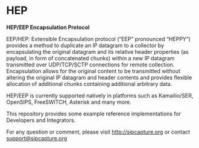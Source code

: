 HEP
===

<b>HEP/EEP Encapsulation Protocol</b>

EEP/HEP: Extensible Encapsulation protocol (“EEP” pronounced “HEPPY”) provides a method to duplicate an IP
datagram to a collector by encapsulating the original datagram and its relative header properties 
(as payload, in form of concatenated chunks) within a new IP datagram transmitted over UDP/TCP/SCTP
connections for remote collection. Encapsulation allows for the original content to be transmitted 
without altering the original IP datagram and header contents and provides flexible allocation of
additional chunks containing additional arbitrary data.

HEP/EEP is currently supported natively in platforms such as Kamailio/SER, OpenSIPS, FreeSWITCH, Asterisk and many more.

This repository provides some example reference implementations for Developers and Integrators.

For any question or comment, please visit http://sipcapture.org or contact support@sipcapture.org

